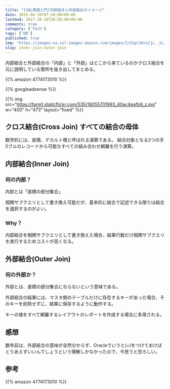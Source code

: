 ```yaml
---
title: "[SQL実践入門]内部結合と外部結合のイメージ"
date: 2015-06-10T07:58:00+09:00
lastmod: 2017-10-10T20:58:00+09:00
comments: true
category: ['Tech']
tags: ['DB']
published: true
img: "https://images-na.ssl-images-amazon.com/images/I/51pl3HrLCjL._SL160_.jpg"
slug: inner-join-outer-join
---
```



内部結合と外部結合の「内部」と「外部」はどこから来ているのかクロス結合を元に説明している箇所を抜き出してまとめる。


{{% amazon 4774173010 %}}

{{% googleadsense %}}

{{% img src="https://farm1.staticflickr.com/535/18055701993_40ac4eafb9_z.jpg" w="400" h="473" layout="fixed" %}}


## クロス結合(Cross Join) すべての結合の母体

数学的には、直積、デカルト積と呼ばれる演算である。
結合対象となる2つの手0ブルのレコードから可能なすべての組み合わせ網羅を行う演算。

## 内部結合(Inner Join)

### 何の内部？
内部とは「直積の部分集合」

相関サブクエリとして書き換え可能だが、基本的に結合で記述できる限りは結合を選択するのがよい。

### Why？

内部結合を相関サブクエリとして書き換えた場合、結果行数だけ相関サブクエリを実行するためコストが高くなる。



## 外部結合(Outer Join)

### 何の外部か？

外部とは、直積の部分集合にならないという意味である。

外部結合の結果には、マスタ側のテーブルだけに存在するキーがあった場合、そのキーを削除せずに、結果に保存するように動作する。

キーの値をすべて網羅するレイアウトのレポートを作成する場合に多用される。



## 感想

数年前は、外部結合の意味が全然分からず、Oracleでいうと(+)をつけておけばとりあえずいいんでしょうという理解しかなかったので、今思うと恐ろしい。


## 参考

{{% amazon 4774173010 %}}